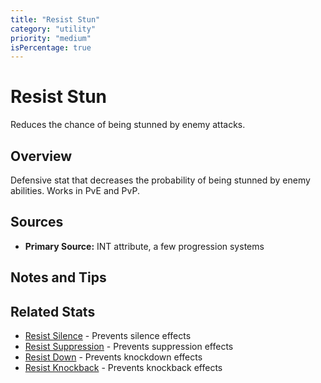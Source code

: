 ```yaml
---
title: "Resist Stun"
category: "utility"
priority: "medium"
isPercentage: true
---
```


# Resist Stun

Reduces the chance of being stunned by enemy attacks.

## Overview

Defensive stat that decreases the probability of being stunned by enemy abilities. Works in PvE and PvP.

## Sources

- **Primary Source:** INT attribute, a few progression systems

## Notes and Tips


## Related Stats

- [Resist Silence](/stats/resist-silence) - Prevents silence effects
- [Resist Suppression](/stats/resist-suppression) - Prevents suppression effects
- [Resist Down](/stats/resist-down) - Prevents knockdown effects
- [Resist Knockback](/stats/resist-knockback) - Prevents knockback effects